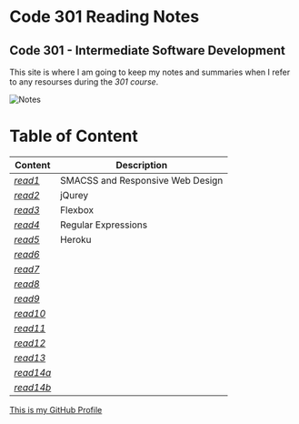 

# Code 301 Reading Notes

## Code 301 - Intermediate Software Development

This site is where I am going to keep my notes and summaries when I refer to any resourses during the *301 course*.

![Notes](https://store-images.s-microsoft.com/image/apps.3179.13899725065627034.cde70839-621b-4895-8adf-f523b0117ad5.abc02c28-8d42-4aa4-b4d7-1c63ffe3992e?mode=scale&q=90&h=300&w=300)

# Table of Content

 | Content      | Description
------------      | ------------
*[read1](https://sondos-braim.github.io/reading-notes301/read01)* | SMACSS and Responsive Web Design
*[read2](https://sondos-braim.github.io/reading-notes301/read02)* | jQurey
*[read3](https://sondos-braim.github.io/reading-notes301/read03)* | Flexbox
*[read4](https://sondos-braim.github.io/reading-notes301/read04)* | Regular Expressions
*[read5](https://sondos-braim.github.io/reading-notes301/read05)* | Heroku
*[read6](https://sondos-braim.github.io/reading-notes301/read06)* | 
*[read7](https://sondos-braim.github.io/reading-notes301/read07)* |
*[read8](https://sondos-braim.github.io/reading-notes301/read08)* |
*[read9](https://sondos-braim.github.io/reading-notes301/read09)* | 
*[read10](https://sondos-braim.github.io/reading-notes301/read10)* | 
*[read11](https://sondos-braim.github.io/reading-notes301/read11)* | 
*[read12](https://sondos-braim.github.io/reading-notes301/read12)* | 
*[read13](https://sondos-braim.github.io/reading-notes301/read13)* | 
*[read14a](https://sondos-braim.github.io/reading-notes301/read14a)* | 
*[read14b](https://sondos-braim.github.io/reading-notes301/read14b)* |


[This is my GitHub Profile](https://github.com/Sondos-Braim) 
